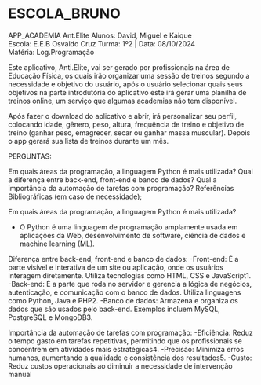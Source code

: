 # ESCOLA_BRUNO
APP_ACADEMIA
Ant.Elite
Alunos: David, Miguel e Kaique     
Escola: E.E.B Osvaldo Cruz
Turma: 1º2 |  Data: 08/10/2024                                          
Matéria: Log.Programação


Este aplicativo, Anti.Elite, vai ser gerado por profissionais na área de Educação Física, os quais irão organizar uma sessão de treinos segundo a necessidade e objetivo do usuário, após o usuário selecionar quais seus objetivos na parte introdutória do aplicativo este irá gerar uma planilha de treinos online, um serviço que algumas academias não tem disponível.

Após fazer o download do aplicativo e abrir, irá personalizar seu perfil, colocando idade, gênero, peso, altura, frequência de treino e objetivo de treino (ganhar peso, emagrecer, secar ou ganhar massa muscular). Depois o app gerará sua lista de treinos durante um mês. 
















PERGUNTAS:

Em quais áreas da programação, a linguagem Python é mais utilizada?
Qual a diferença entre back-end, front-end e banco de dados?
Qual a importância da automação de tarefas com programação?
Referências Bibliográficas (em caso de necessidade);

Em quais áreas da programação, a linguagem Python é mais utilizada?
 -  O Python é uma linguagem de programação amplamente usada em aplicações da Web, desenvolvimento de software, ciência de dados e machine learning (ML).

Diferença entre back-end, front-end e banco de dados:
-Front-end: É a parte visível e interativa de um site ou aplicação, onde os usuários interagem diretamente. Utiliza tecnologias como HTML, CSS e JavaScript1.
-Back-end: É a parte que roda no servidor e gerencia a lógica de negócios, autenticação, e comunicação com o banco de dados. Utiliza linguagens como Python, Java e PHP2.
-Banco de dados: Armazena e organiza os dados que são usados pelo back-end. Exemplos incluem MySQL, PostgreSQL e MongoDB3.

Importância da automação de tarefas com programação:
-Eficiência: Reduz o tempo gasto em tarefas repetitivas, permitindo que os profissionais se concentrem em atividades mais estratégicas4.
-Precisão: Minimiza erros humanos, aumentando a qualidade e consistência dos resultados5.
-Custo: Reduz custos operacionais ao diminuir a necessidade de intervenção manual










